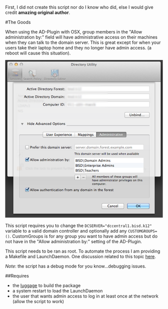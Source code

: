 First, I did not create this script nor do I know who did, else I would give credit **amazing original author**.

#The Goods

When using the AD-Plugin with OSX, group members in the "Allow administration by:" field will have administrative access on their machines when they can talk to the domain server. This is great except for when your users take their laptop home and they no longer have admin access. (a reboot will cause this situation).

![scripts](/LocalAdminMembershipUpdater/ad-plugin.png)

This script requires you to change the ``DCSERVER="dccentral1.bisd.k12"`` variable to a valid domain controller and optionally add any ``CUSTOMGROUPS=()``. CustomGroups is for any group you want to have admin access but do not have in the "Allow administration by:" setting of the AD-Plugin.

This script needs to be ran as root. To automate the process I am providing a Makefile and LaunchDaemon. One discussion related to this topic [here](https://groups.google.com/forum/?fromgroups#!topic/macenterprise/wOM_KTnLr7A). 

_Note_: the script has a debug mode for you know...debugging issues.

##Requires

* the [luggage](https://github.com/unixorn/luggage) to build the package
* a system restart to load the LaunchDaemon
* the user that wants admin access to log in at least once at the network (allow the script to work)